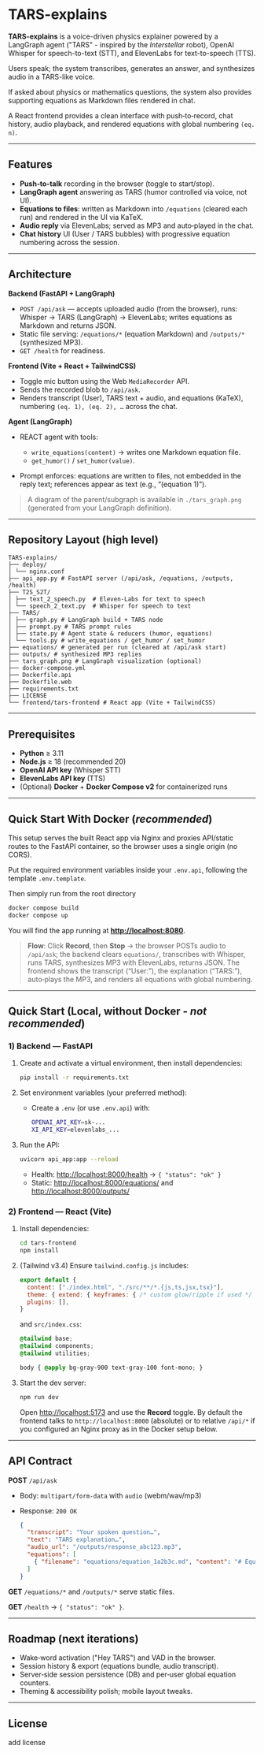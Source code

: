 # TARS-explains

**TARS-explains** is a voice-driven physics explainer powered by a LangGraph agent ("TARS" - inspired by the *Interstellar* robot), OpenAI Whisper for speech-to-text (STT), and ElevenLabs for text-to-speech (TTS). 

Users speak; the system transcribes, generates an answer, and synthesizes audio in a TARS-like voice.

If asked about physics or mathematics questions, the system also provides supporting equations as Markdown files rendered in chat.

A React frontend provides a clean interface with push‑to‑record, chat history, audio playback, and rendered equations with global numbering `(eq. n)`.

---

## Features

* **Push‑to‑talk** recording in the browser (toggle to start/stop).
* **LangGraph agent** answering as TARS (humor controlled via voice, not UI).
* **Equations to files**: written as Markdown into `/equations` (cleared each run) and rendered in the UI via KaTeX.
* **Audio reply** via ElevenLabs; served as MP3 and auto‑played in the chat.
* **Chat history** UI (User / TARS bubbles) with progressive equation numbering across the session.

---

## Architecture

**Backend (FastAPI + LangGraph)**

* `POST /api/ask` — accepts uploaded audio (from the browser), runs: Whisper → TARS (LangGraph) → ElevenLabs; writes equations as Markdown and returns JSON.
* Static file serving: `/equations/*` (equation Markdown) and `/outputs/*` (synthesized MP3).
* `GET /health` for readiness.

**Frontend (Vite + React + TailwindCSS)**

* Toggle mic button using the Web `MediaRecorder` API.
* Sends the recorded blob to `/api/ask`.
* Renders transcript (User), TARS text + audio, and equations (KaTeX), numbering `(eq. 1), (eq. 2), …` across the chat.

**Agent (LangGraph)**

* REACT agent with tools:

  * `write_equations(content)` → writes one Markdown equation file.
  * `get_humor()` / `set_humor(value)`.
* Prompt enforces: equations are written to files, not embedded in the reply text; references appear as text (e.g., “(equation 1)”).

> A diagram of the parent/subgraph is available in `./tars_graph.png` (generated from your LangGraph definition).

---

## Repository Layout (high level)

```
TARS-explains/
├── deploy/
│ └── nginx.conf
├── api_app.py # FastAPI server (/api/ask, /equations, /outputs, /health)
├── T2S_S2T/
│ ├── text_2_speech.py  # Eleven-Labs for text to speech
│ └── speech_2_text.py  # Whisper for speech to text
├── TARS/
│ ├── graph.py # LangGraph build + TARS node
│ ├── prompt.py # TARS prompt rules
│ ├── state.py # Agent state & reducers (humor, equations)
│ └── tools.py # write_equations / get_humor / set_humor
├── equations/ # generated per run (cleared at /api/ask start)
├── outputs/ # synthesized MP3 replies
├── tars_graph.png # LangGraph visualization (optional)
├── docker-compose.yml
├── Dockerfile.api
├── Dockerfile.web
├── requirements.txt
├── LICENSE
└── frontend/tars-frontend # React app (Vite + TailwindCSS)

```

---

## Prerequisites

* **Python** ≥ 3.11
* **Node.js** ≥ 18 (recommended 20)
* **OpenAI API key** (Whisper STT)
* **ElevenLabs API key** (TTS)
* (Optional) **Docker** + **Docker Compose v2** for containerized runs

---

## Quick Start With Docker (*recommended*) 

This setup serves the built React app via Nginx and proxies API/static routes to the FastAPI container, so the browser uses a single origin (no CORS).

Put the required environment variables inside your `.env.api`, following the template `.env.template`.

Then simply run from the root directory

```bash
docker compose build
docker compose up
```

You will find the app running at **[http://localhost:8080](http://localhost:8080)**.

> **Flow**: Click **Record**, then **Stop** → the browser POSTs audio to `/api/ask`; the backend clears `equations/`, transcribes with Whisper, runs TARS, synthesizes MP3 with ElevenLabs, returns JSON. The frontend shows the transcript (“User:”), the explanation (“TARS:”), auto‑plays the MP3, and renders all equations with global numbering.

---

## Quick Start (Local, without Docker - *not recommended*)

### 1) Backend — FastAPI

1. Create and activate a virtual environment, then install dependencies:

   ```bash
   pip install -r requirements.txt
   ```

2. Set environment variables (your preferred method):

   * Create a `.env` (or use `.env.api`) with:

     ```bash
     OPENAI_API_KEY=sk-...
     XI_API_KEY=elevenlabs_...
     ```

3. Run the API:

   ```bash
   uvicorn api_app:app --reload
   ```

   * Health: [http://localhost:8000/health](http://localhost:8000/health) → `{ "status": "ok" }`
   * Static: [http://localhost:8000/equations/](http://localhost:8000/equations/) and [http://localhost:8000/outputs/](http://localhost:8000/outputs/)

### 2) Frontend — React (Vite)

1. Install dependencies:

   ```bash
   cd tars-frontend
   npm install
   ```

2. (Tailwind v3.4) Ensure `tailwind.config.js` includes:

   ```js
   export default {
     content: ["./index.html", "./src/**/*.{js,ts,jsx,tsx}"],
     theme: { extend: { keyframes: { /* custom glow/ripple if used */ }, animation: {} } },
     plugins: [],
   }
   ```

   and `src/index.css`:

   ```css
   @tailwind base;
   @tailwind components;
   @tailwind utilities;

   body { @apply bg-gray-900 text-gray-100 font-mono; }
   ```

3. Start the dev server:

   ```bash
   npm run dev
   ```

   Open [http://localhost:5173](http://localhost:5173) and use the **Record** toggle. By default the frontend talks to `http://localhost:8000` (absolute) or to relative `/api/*` if you configured an Nginx proxy as in the Docker setup below.

---

## API Contract

**POST** `/api/ask`

* Body: `multipart/form-data` with `audio` (webm/wav/mp3)
* Response: `200 OK`

  ```json
  {
    "transcript": "Your spoken question…",
    "text": "TARS explanation…",
    "audio_url": "/outputs/response_abc123.mp3",
    "equations": [
      { "filename": "equations/equation_1a2b3c.md", "content": "# Equation 1\n\n$$E=mc^2$$" }
    ]
  }
  ```

**GET** `/equations/*` and `/outputs/*` serve static files.

**GET** `/health` → `{ "status": "ok" }`.

---

## Roadmap (next iterations)

* Wake‑word activation ("Hey TARS") and VAD in the browser.
* Session history & export (equations bundle, audio transcript).
* Server‑side session persistence (DB) and per‑user global equation counters.
* Theming & accessibility polish; mobile layout tweaks.

---

## License

add license
